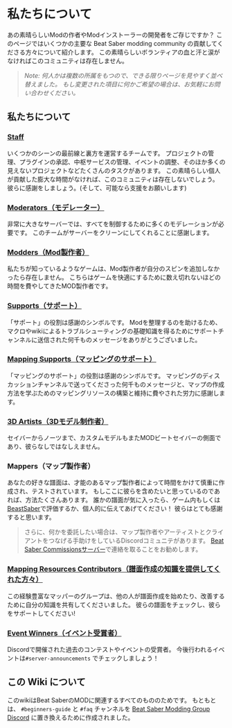 # 私たちについて
あの素晴らしいModの作者やModインストーラーの開発者をご存じですか？ このページではいくつかの主要な Beat Saber modding community の貢献してくださる方々について紹介します。 この素晴らしいボランティアの血と汗と涙がなければこのコミュニティは存在しません。

> *Note: 何人かは複数の所属をもつので、できる限りページを見やすく並べ替えました。 もし変更された項目に何かご希望の場合は、お気軽にお問い合わせください。*

## 私たちについて

### [Staff](./staff.md)
いくつかのシーンの最前線と裏方を運営するチームです。 プロジェクトの管理、プラグインの承認、中枢サービスの管理、イベントの調整、そのほか多くの見えないプロジェクトなどたくさんのタスクがあります。 この素晴らしい個人が貢献した膨大な時間がなければ、このコミュニティは存在しないでしょう。 彼らに感謝をしましょう。(そして、可能なら支援をお願いします)

### [Moderators（モデレーター）](./moderators.md)
非常に大きなサーバーでは、すべてを制御するために多くのモデレーションが必要です。 このチームがサーバーをクリーンにしてくれることに感謝します。

### [Modders（Mod製作者）](./modders.md)
私たちが知っているようなゲームは、Mod製作者が自分のスピンを追加しなかったら存在しません。 こちらはゲームを快適にするために数え切れないほどの時間を費やしてきたMOD製作者です。

### [Supports（サポート）](./supports.md)
「サポート」の役割は感謝のシンボルです。 Modを整理するのを助けるため、 マクロやwikiによるトラブルシューティングの基礎知識を得るためにサポートチャンネルに送信された何千ものメッセージをありがとうございました。

### [Mapping Supports（マッピングのサポート）](./mapping-supports.md)
「マッピングのサポート」の役割は感謝のシンボルです。 マッピングのディスカッションチャンネルで送ってくださった何千ものメッセージと、マップの作成方法を学ぶためのマッピングリソースの構築と維持に費やされた労力に感謝します。

### [3D Artists（3Dモデル制作者）](./3d-artists.md)
セイバーからノーツまで、カスタムモデルもまたMODビートセイバーの側面であり、彼らなしではなしえません。

### Mappers（マップ製作者）
あなたの好きな譜面は、才能のあるマップ製作者によって時間をかけて慎重に作成され、テストされています。 もしここに彼らを含めたいと思っているのであれば、方法たくさんあります。 誰かの譜面が気に入ったら、ゲーム内もしくは [BeastSaber](https://bsaber.com)で評価するか、個人的に伝えてあげてください！ 彼らはとても感謝すると思います。

> さらに、何かを委託したい場合は、マップ製作者やアーティストとクライアントをつなげる手助けをしているDiscordコミュニテがあります。 [Beat Saber Commissionsサーバー](https://discord.gg/4RbcH5G)で連絡を取ることをお勧めします。

### [Mapping Resources Contributors（譜面作成の知識を提供してくれた方々）](/mapping/mapping-credits.md)
この経験豊富なマッパーのグループは、他の人が譜面作成を始めたり、改善するために自分の知識を共有してくださいました。 彼らの譜面をチェックし、彼らをサポートしてください!

### [Event Winners（イベント受賞者）](./event-winner.md)
Discordで開催された過去のコンテストやイベントの受賞者。 今後行われるイベントは`#server-announcements` でチェックしましょう！

## この Wiki について
このwikiはBeat SaberのMODに関連するすべてのもののためです。 もともとは、 `#beginners-guide` と `#faq` チャンネルを [Beat Saber Modding Group Discord](https://discord.gg/beatsabermods) に置き換えるために作成されました。

